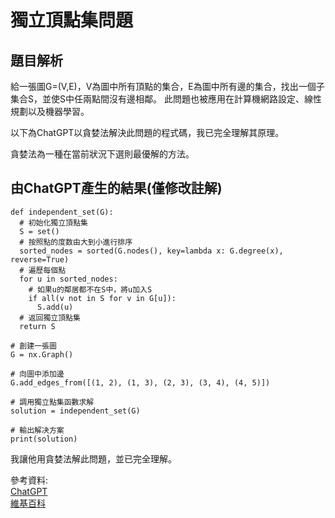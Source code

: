 # 獨立頂點集問題
## 題目解析
給一張圖G=(V,E)，V為圖中所有頂點的集合，E為圖中所有邊的集合，找出一個子集合S，並使S中任兩點間沒有邊相鄰。
此問題也被應用在計算機網路設定、線性規劃以及機器學習。

以下為ChatGPT以貪婪法解決此問題的程式碼，我已完全理解其原理。

貪婪法為一種在當前狀況下選則最優解的方法。

## 由ChatGPT產生的結果(僅修改註解)
```
def independent_set(G):
  # 初始化獨立頂點集
  S = set()
  # 按照點的度数由大到小進行排序
  sorted_nodes = sorted(G.nodes(), key=lambda x: G.degree(x), reverse=True)
  # 遍歷每個點
  for u in sorted_nodes:
    # 如果u的鄰居都不在S中，將u加入S
    if all(v not in S for v in G[u]):
      S.add(u)
  # 返回獨立頂點集
  return S

# 創建一張圖
G = nx.Graph()

# 向圖中添加邊
G.add_edges_from([(1, 2), (1, 3), (2, 3), (3, 4), (4, 5)])

# 調用獨立點集函數求解
solution = independent_set(G)

# 輸出解决方案
print(solution)
```
我讓他用貪婪法解此問題，並已完全理解。

參考資料:   
[ChatGPT](https://openai.com/blog/chatgpt/)   
[維基百科](https://zh.wikipedia.org/zh-tw/%E7%8B%AC%E7%AB%8B%E9%9B%86)